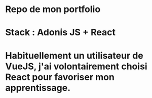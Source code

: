 # Repo de mon portfolio

# Stack : Adonis JS + React

# Habituellement un utilisateur de VueJS, j'ai volontairement choisi React pour favoriser mon apprentissage.
